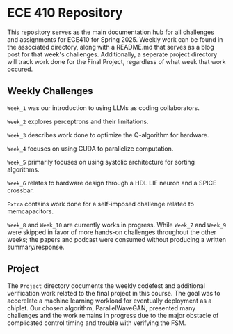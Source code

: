 # ECE 410 Repository #
This repository serves as the main documentation hub for all challenges and assignments for ECE410 for Spring 2025. Weekly work can be found in the associated directory, along with a README.md that serves as a blog post for that week's challenges. Additionally, a seperate project directory will track work done for the Final Project, regardless of what week that work occured. 

## Weekly Challenges ##
```Week_1``` was our introduction to using LLMs as coding collaborators.

```Week_2``` explores perceptrons and their limitations.

```Week_3``` describes work done to optimize the Q-algorithm for hardware.

```Week_4``` focuses on using CUDA to parallelize computation.

```Week_5``` primarily focuses on using systolic architecture for sorting algorithms.

```Week_6``` relates to hardware design through a HDL LIF neuron and a SPICE crossbar.

```Extra``` contains work done for a self-imposed challenge related to memcapacitors.

```Week_8``` and ```Week_10``` are currently works in progress. While ```Week_7``` and ```Week_9``` were skipped in favor of more hands-on challenges throughout the other weeks; the papers and podcast were consumed without producing a written summary/response.

## Project ##
The ```Project``` directory documents the weekly codefest and additional verification work related to the final project in this course. The goal was to accerelate a machine learning workload for eventually deployment as a chiplet. Our chosen algorithm, ParallelWaveGAN, presented many challenges and the work remains in progress due to the major obstacle of complicated control timing and trouble with verifying the FSM.
